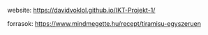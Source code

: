 website: https://davidvoklol.github.io/IKT-Projekt-1/

forrasok:
    https://www.mindmegette.hu/recept/tiramisu-egyszeruen